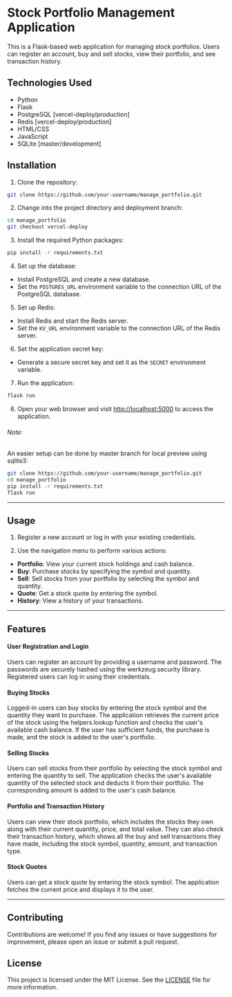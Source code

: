 # Stock Portfolio Management Application

This is a Flask-based web application for managing stock portfolios. Users can register an account, buy and sell stocks, view their portfolio, and see transaction history.

## Technologies Used

- Python
- Flask
- PostgreSQL [vercel-deploy/production]
- Redis [vercel-deploy/production]
- HTML/CSS
- JavaScript
- SQLite [master/development]

## Installation

1. Clone the repository:
```bash
git clone https://github.com/your-username/manage_portfolio.git
```


2. Change into the project directory and deployment branch:
```bash
cd manage_portfolio
git checkout vercel-deploy
```


3. Install the required Python packages:
```bash
pip install -r requirements.txt
```


4. Set up the database:

- Install PostgreSQL and create a new database.
- Set the `POSTGRES_URL` environment variable to the connection URL of the PostgreSQL database.

5. Set up Redis:

- Install Redis and start the Redis server.
- Set the `KV_URL` environment variable to the connection URL of the Redis server.

6. Set the application secret key:

- Generate a secure secret key and set it as the `SECRET` environment variable.

7. Run the application:
```bash
flask run
```
8. Open your web browser and visit [http://localhost:5000](http://localhost:5000) to access the application.

###### Note:
An easier setup can be done by master branch for local preview using sqlite3:
``` bash
git clone https://github.com/your-username/manage_portfolio.git
cd manage_portfolio
pip install -r requirements.txt
flask run
```
___
## Usage

1. Register a new account or log in with your existing credentials.

2. Use the navigation menu to perform various actions:
- **Portfolio**: View your current stock holdings and cash balance.
- **Buy**: Purchase stocks by specifying the symbol and quantity.
- **Sell**: Sell stocks from your portfolio by selecting the symbol and quantity.
- **Quote**: Get a stock quote by entering the symbol.
- **History**: View a history of your transactions.

____
## Features
#### User Registration and Login
Users can register an account by providing a username and password. The passwords are securely hashed using the werkzeug.security library. Registered users can log in using their credentials.

#### Buying Stocks
Logged-in users can buy stocks by entering the stock symbol and the quantity they want to purchase. The application retrieves the current price of the stock using the helpers.lookup function and checks the user's available cash balance. If the user has sufficient funds, the purchase is made, and the stock is added to the user's portfolio.

#### Selling Stocks
Users can sell stocks from their portfolio by selecting the stock symbol and entering the quantity to sell. The application checks the user's available quantity of the selected stock and deducts it from their portfolio. The corresponding amount is added to the user's cash balance.

#### Portfolio and Transaction History
Users can view their stock portfolio, which includes the stocks they own along with their current quantity, price, and total value. They can also check their transaction history, which shows all the buy and sell transactions they have made, including the stock symbol, quantity, amount, and transaction type.

#### Stock Quotes
Users can get a stock quote by entering the stock symbol. The application fetches the current price and displays it to the user.

----
## Contributing
Contributions are welcome! If you find any issues or have suggestions for improvement, please open an issue or submit a pull request.


## License

This project is licensed under the MIT License. See the [LICENSE](LICENSE) file for more information.

